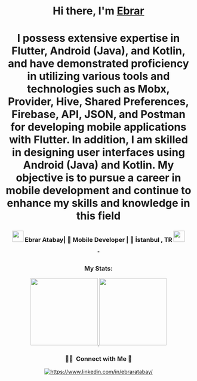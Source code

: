 <div align="center">
   <h1>Hi there, I'm <a href="https://ebraratabay.com">Ebrar</a></h1>
</div>
<div align="center">
   <h1>I possess extensive expertise in Flutter, Android (Java), and Kotlin, and have demonstrated
proficiency in utilizing various tools and technologies such as Mobx, Provider, Hive, Shared
Preferences, Firebase, API, JSON, and Postman for developing mobile applications with Flutter. In
addition, I am skilled in designing user interfaces using Android (Java) and Kotlin. My objective is to
pursue a career in mobile development and continue to enhance my skills and knowledge in this field</h1>
</div>

<div align="center">
   <h3>
   <img src="https://media.giphy.com/media/WUlplcMpOCEmTGBtBW/giphy.gif" width="30">  
   Ebrar Atabay| 📱 Mobile Developer | 🌆 İstanbul , TR  <img src="https://giphy.com/embed/LHZyixOnHwDDy" width="30">
   </h3>"

  
   <h3 align="center">My Stats:</h3>
<a href="https://github.com/marytennyson">
  <img height="180em" src="https://github-readme-stats-eight-theta.vercel.app/api?username=marytennyson&show_icons=true&theme=radical&include_all_commits=true&count_private=true"/>
  <img height="180em" src="https://github-readme-stats-eight-theta.vercel.app/api/top-langs/?username=marytennyson&layout=compact&langs_count=8&theme=radical"/>
</a>
   
   ### 🤝🏻 &nbsp;Connect with Me 🤝


<a href="https://www.linkedin.com/in/ebraratabay/" target="_blank">
    <img src="https://img.shields.io/badge/%20-linkedin-f498ad" alt="https://www.linkedin.com/in/ebraratabay/">
</a>



   </a>
</div>
